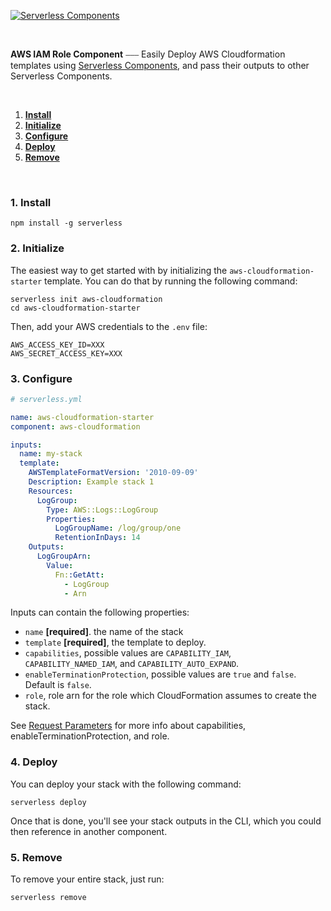 [![Serverless Components](https://s3.amazonaws.com/public.assets.serverless.com/images/readme_serverless_components.gif)](http://serverless.com)

<br/>

**AWS IAM Role Component** ⎯⎯⎯ Easily Deploy AWS Cloudformation templates using [Serverless Components](https://github.com/serverless/components), and pass their outputs to other Serverless Components.

&nbsp;

1. [**Install**](#1-install)
2. [**Initialize**](#2-initialize)
3. [**Configure**](#3-configure)
4. [**Deploy**](#4-deploy)
5. [**Remove**](#5-remove)

&nbsp;

### 1. Install

```
npm install -g serverless
```

### 2. Initialize

The easiest way to get started with by initializing the `aws-cloudformation-starter` template. You can do that by running the following command:

```
serverless init aws-cloudformation
cd aws-cloudformation-starter
```

Then, add your AWS credentials to the `.env` file:

```
AWS_ACCESS_KEY_ID=XXX
AWS_SECRET_ACCESS_KEY=XXX
```

### 3. Configure

```yml
# serverless.yml

name: aws-cloudformation-starter
component: aws-cloudformation

inputs:
  name: my-stack
  template:
    AWSTemplateFormatVersion: '2010-09-09'
    Description: Example stack 1
    Resources:
      LogGroup:
        Type: AWS::Logs::LogGroup
        Properties:
          LogGroupName: /log/group/one
          RetentionInDays: 14
    Outputs:
      LogGroupArn:
        Value:
          Fn::GetAtt:
            - LogGroup
            - Arn
```

Inputs can contain the following properties:

- `name` **[required]**. the name of the stack
- `template` **[required]**, the template to deploy.
- `capabilities`, possible values are `CAPABILITY_IAM`, `CAPABILITY_NAMED_IAM`, and `CAPABILITY_AUTO_EXPAND`.
- `enableTerminationProtection`, possible values are `true` and `false`. Default is `false`.
- `role`, role arn for the role which CloudFormation assumes to create the stack.

See [Request Parameters](https://docs.aws.amazon.com/AWSCloudFormation/latest/APIReference/API_CreateStack.html#API_CreateStack_RequestParameters) for more info about capabilities, enableTerminationProtection, and role.

### 4. Deploy

You can deploy your stack with the following command:

```console
serverless deploy
```

Once that is done, you'll see your stack outputs in the CLI, which you could then reference in another component.

### 5. Remove

To remove your entire stack, just run:

```console
serverless remove
```
